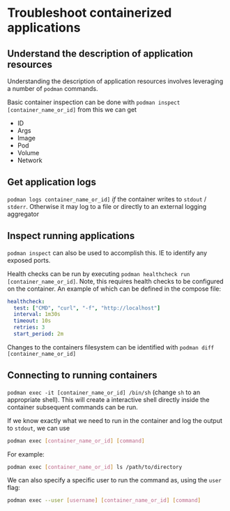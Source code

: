 # Troubleshoot containerized applications

## Understand the description of application resources

Understanding the description of application resources involves leveraging a number of `podman` commands.

Basic container inspection can be done with `podman inspect [container_name_or_id]` from this we can get

* ID
* Args
* Image
* Pod
* Volume
* Network

## Get application logs

`podman logs container_name_or_id]` *if* the container writes to `stdout` / `stderr`. Otherwise it may log to a file or directly to an external logging aggregator

## Inspect running applications

`podman inspect` can also be used to accomplish this. IE to identify any exposed ports.

Health checks can be run by executing `podman healthcheck run [container_name_or_id]`. Note, this requires health checks to be configured on the container. An example of which can be defined in the compose file:

```yaml
healthcheck:
  test: ["CMD", "curl", "-f", "http://localhost"]
  interval: 1m30s
  timeout: 10s
  retries: 3
  start_period: 2m
```

Changes to the containers filesystem can be identified with `podman diff [container_name_or_id]`

## Connecting to running containers

`podman exec -it [container_name_or_id] /bin/sh` (change `sh` to an appropriate shell). This will create a interactive shell directly inside the container subsequent commands can be run.

If we know exactly what we need to run in the container and log the output to `stdout`, we can use

```bash
podman exec [container_name_or_id] [command]
```

For example:

```bash
podman exec [container_name_or_id] ls /path/to/directory
```

We can also specify a specific user to run the command as, using the `user` flag:

```bash
podman exec --user [username] [container_name_or_id] [command]
```
